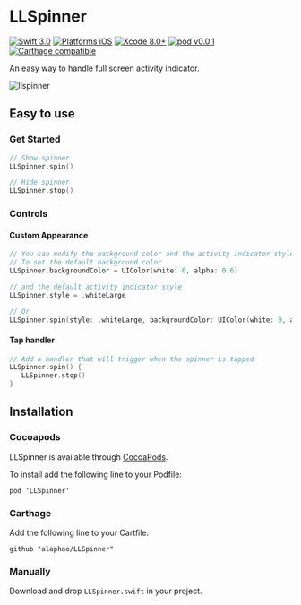 LLSpinner
===========

[![Swift 3.0](https://img.shields.io/badge/Swift-3.0-orange.svg?style=flat)](https://developer.apple.com/swift/)
[![Platforms iOS](https://img.shields.io/badge/Platforms-iOS-lightgray.svg?style=flat)](https://developer.apple.com/swift/)
[![Xcode 8.0+](https://img.shields.io/badge/Xcode-8.0+-blue.svg?style=flat)](https://developer.apple.com/swift/)
[![pod v0.0.1](https://img.shields.io/badge/pod-v0.0.1-blue.svg)](https://cocoapods.org)
[![Carthage compatible](https://img.shields.io/badge/Carthage-compatible-4BC51D.svg?style=flat)](https://github.com/Carthage/Carthage)

An easy way to handle full screen activity indicator.

![llspinner](https://cloud.githubusercontent.com/assets/7674479/18743621/3a5047f4-80fd-11e6-9701-e389caacab05.gif)

Easy to use
----

### Get Started

```swift
// Show spinner
LLSpinner.spin()

// Hide spinner
LLSpinner.stop()
```

### Controls

#### Custom Appearance

```swift
// You can modify the background color and the activity indicator style
// To set the default background color
LLSpinner.backgroundColor = UIColor(white: 0, alpha: 0.6)

// and the default activity indicator style
LLSpinner.style = .whiteLarge

// Or
LLSpinner.spin(style: .whiteLarge, backgroundColor: UIColor(white: 0, alpha: 0.6))
```

#### Tap handler

```swift
// Add a handler that will trigger when the spinner is tapped
LLSpinner.spin() {
   LLSpinner.stop()
}
```

Installation
---
### Cocoapods
LLSpinner is available through [CocoaPods](http://cocoapods.org).

To install add the following line to your Podfile:

    pod 'LLSpinner'

### Carthage
Add the following line to your Cartfile:

    github "alaphao/LLSpinner"
   
### Manually
Download and drop ```LLSpinner.swift``` in your project.

